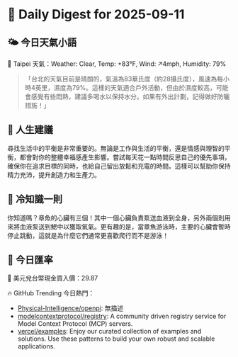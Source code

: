 # 🌅 Daily Digest for 2025-09-11

## 🌤️ 今日天氣小語
📍 Taipei 天氣：Weather: Clear, Temp: +83°F, Wind: ↗4mph, Humidity: 79%
> 「台北的天氣目前是晴朗的，氣溫為83華氏度（約28攝氏度），風速為每小時4英里，濕度為79%。這樣的天氣適合戶外活動，但由於濕度較高，可能會感覺有些悶熱，建議多喝水以保持水分。如果有外出計劃，記得做好防曬措施！」

## 💬 人生建議
尋找生活中的平衡是非常重要的。無論是工作與生活的平衡，還是情感與理智的平衡，都會對你的整體幸福感產生影響。嘗試每天花一點時間反思自己的優先事項，確保你在追求目標的同時，也給自己留出放鬆和充電的時間。這樣可以幫助你保持精力充沛，提升創造力和生產力。

## 🧠 冷知識一則
你知道嗎？章魚的心臟有三個！其中一個心臟負責泵送血液到全身，另外兩個則用來將血液泵送到鰓中以獲取氧氣。更有趣的是，當章魚游泳時，主要的心臟會暫時停止跳動，這就是為什麼它們通常更喜歡爬行而不是游泳！
## 💱 今日匯率
💱 美元兌台幣現金買入價：29.87

🔥 GitHub Trending 今日熱門：
- [Physical-Intelligence/openpi](https://github.com/Physical-Intelligence/openpi): 無描述
- [modelcontextprotocol/registry](https://github.com/modelcontextprotocol/registry): A community driven registry service for Model Context Protocol (MCP) servers.
- [vercel/examples](https://github.com/vercel/examples): Enjoy our curated collection of examples and solutions. Use these patterns to build your own robust and scalable applications.

